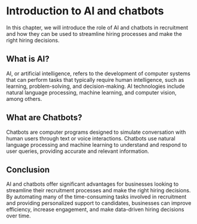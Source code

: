 Introduction to AI and chatbots
======================================================================================

In this chapter, we will introduce the role of AI and chatbots in recruitment and how they can be used to streamline hiring processes and make the right hiring decisions.

What is AI?
-----------

AI, or artificial intelligence, refers to the development of computer systems that can perform tasks that typically require human intelligence, such as learning, problem-solving, and decision-making. AI technologies include natural language processing, machine learning, and computer vision, among others.

What are Chatbots?
------------------

Chatbots are computer programs designed to simulate conversation with human users through text or voice interactions. Chatbots use natural language processing and machine learning to understand and respond to user queries, providing accurate and relevant information.

Conclusion
----------

AI and chatbots offer significant advantages for businesses looking to streamline their recruitment processes and make the right hiring decisions. By automating many of the time-consuming tasks involved in recruitment and providing personalized support to candidates, businesses can improve efficiency, increase engagement, and make data-driven hiring decisions over time.
